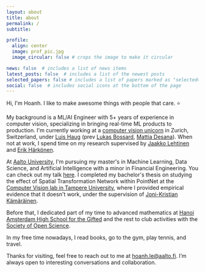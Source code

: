 ```yaml
---
layout: about
title: about
permalink: /
subtitle:

profile:
  align: center
  image: prof_pic.jpg
  image_circular: false # crops the image to make it circular

news: false  # includes a list of news items
latest_posts: false  # includes a list of the newest posts
selected_papers: false # includes a list of papers marked as "selected={true}"
social: false  # includes social icons at the bottom of the page
---
```


[//]: # (Write your biography here. Tell the world about yourself. Link to your favorite [subreddit]&#40;http://reddit.com&#41;. You can put a picture in, too. The code is already in, just name your picture `prof_pic.jpg` and put it in the `img/` folder.)
[//]: # (Put your address / P.O. box / other info right below your picture. You can also disable any of these elements by editing `profile` property of the YAML header of your `_pages/about.md`. Edit `_bibliography/papers.bib` and Jekyll will render your [publications page]&#40;/al-folio/publications/&#41; automatically.)
[//]: # (Link to your social media connections, too. This theme is set up to use [Font Awesome icons]&#40;http://fortawesome.github.io/Font-Awesome/&#41; and [Academicons]&#40;https://jpswalsh.github.io/academicons/&#41;, like the ones below. Add your Facebook, Twitter, LinkedIn, Google Scholar, or just disable all of them.)

Hi, I'm Hoanh. I like to make awesome things with people that care. ⭐

My background is a ML/AI Engineer with 5+ years of experience in computer vision, specializing in bringing real-time ML products to production.
I'm currently working at a [computer vision unicorn](https://www.scandit.com/) in Zurich, Switzerland, under [Luis Haug](https://www.linkedin.com/in/luis-haug/) (prev [Lukas Bossard](https://www.linkedin.com/in/lukas-bossard/), [Mattia Desana](https://www.linkedin.com/in/mattia-desana-a475a660/)). When not at work, I spend time on my research supervised by [Jaakko Lehtinen](https://users.aalto.fi/~lehtinj7/) and [Erik Härkönen](https://scholar.google.com/citations?user=avCEoT8AAAAJ&hl=en).

At [Aalto University](https://www.aalto.fi/en), I'm pursuing my master's in Machine Learning, Data Science, and Artificial Intelligence with a minor in Financial Engineering. You can check out my talk [here](https://docs.google.com/presentation/d/14J_zoI--lvcYtJH-wSM1QD56NLlm9mbt/edit#slide=id.g277ae8fd007_0_14). I completed my bachelor's thesis on studying the effect of Spatial Transformation Network within PointNet at the [Computer Vision lab in Tampere University](https://research.tuni.fi/vision/), where I provided empirical evidence that it doesn't work, under the supervision of [Joni-Kristian Kämäräinen](https://webpages.tuni.fi/vision/public_pages/JoniKamarainen/index.html).

Before that, I dedicated part of my time to advanced mathematics at [Hanoi Amsterdam High School for the Gifted](https://en.wikipedia.org/wiki/Hanoi_%E2%80%93_Amsterdam_High_School) and the rest to club activities with the [Society of Open Science](https://www.facebook.com/science.ams/).

In my free time nowadays, I read books, go to the gym, play tennis, and travel.

Thanks for visiting, feel free to reach out to me at [hoanh.le@aalto.fi](mailto:hoanh.le@aalto.fi). I’m always open to interesting conversations and collaboration.